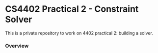 # CS4402 Practical 2 - Constraint Solver

This is a private repository to work on 4402 practical 2: building a solver.

### Overview

